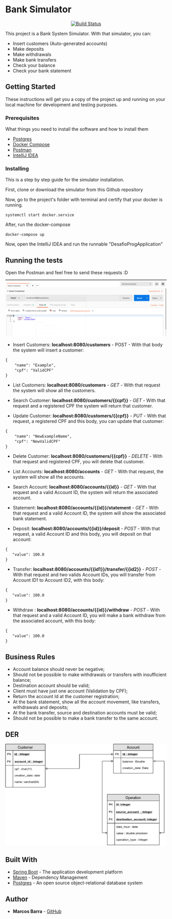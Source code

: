 # Bank Simulator

<div align="center">
  <!-- Build Status -->
  <a href="https://travis-ci.org/marcosbarrazup/desafioprog">
    <img src="https://img.shields.io/travis/choojs/choo/master.svg?style=flat-square"
      alt="Build Status" />
  </a>

</div>

This project is a Bank System Simulator. With that simulator, you  can: 
- Insert customers (Auto-generated accounts)
- Make deposits
- Make withdrawals
- Make bank transfers
- Check your balance
- Check your bank statement

## Getting Started

These instructions will get you a copy of the project up and running on your local machine for development and testing purposes. 

### Prerequisites

What things you need to install the software and how to install them

* [Postgres](https://www.postgresql.org/download/) 
* [Docker Compose](https://docs.docker.com/compose/install/) 
* [Postman](https://www.getpostman.com/apps) 
* [IntelliJ IDEA](https://www.jetbrains.com/idea/) 



### Installing

This is a step by step guide for the simulator installation.

First, clone or download the simulator from this Github repository

Now, go to the project's folder with terminal and certify that your docker is running.
```
systemctl start docker.service
```

After, run the docker-compose
```
docker-compose up
```

Now, open the IntelliJ IDEA and run the runnable "DesafioProgApplication"


## Running the tests

Open the Postman and feel free to send these requests :D

![Postman Example](printExample.png)

- Insert Customers: **localhost:8080/customers** - POST -  With that  body the system will insert a customer: 
```
{
	"name": "Example",
	"cpf": "ValidCPF"
}
```
- List Customers: **localhost:8080/customers** - *GET* - With that request the system will show all the customers.


- Search Customer: **localhost:8080/customers/{{cpf}}** - *GET* - With that request and a registered CPF the  system will return that customer.


- Update Customer: **localhost:8080/customers/{{cpf}}** - *PUT* - With that request, a registered CPF and this body, you can update that customer:
```
{
	"name": "NewExampleName",
	"cpf": "NewValidCPF"
}
```


- Delete Customer: **localhost:8080/customers/{{cpf}}** - *DELETE* - With that request and registered CPF, you will delete that customer.


- List Accounts: **localhost:8080/accounts** - *GET* - With that request, the system will show all the accounts.


- Search Account: **localhost:8080/accounts/{{id}}** - *GET* - With that request and a valid Account ID, the system will return the associated account.


- Statement: **localhost:8080/accounts/{{id}}/statement** - *GET* - With that request and a valid Account ID, the system will show the associated bank statement.


- Deposit: **localhost:8080/accounts/{{id}}/deposit** - *POST* - With that request, a valid Account ID and this body, you will deposit on that account:
 ```
{
	"value": 100.0
}
```


- Transfer: **localhost:8080/accounts/{{id1}}/transfer/{{id2}}** - *POST* - With that request and two valids Account IDs, you will transfer from Account ID1 to Account ID2,  with this body:
 ```
{
	"value": 100.0
}
```


- Withdraw : **localhost:8080/accounts/{{id}}/withdraw** - *POST* - With that request and a valid Account ID, you will make a bank withdraw from the associated account, with this body:

 ```
{
	"value": 100.0
}
```

## Business Rules 

- Account balance should never be  negative;
- Should not be possible to make withdrawals or transfers with insufficient balance;
- Destination account should be valid;
- Client must have just one account (Validation by CPF);
- Return the account Id at the customer registration;
- At the bank statement, show all the account movement, like transfers, withdrawals and deposits;
- At the bank transfer, source and destination accounts must be valid; 
- Should not be possible to make a bank transfer to the same account.

## DER
![DER](DER.jpg)


## Built With

* [Spring Boot](http://spring.io/projects/spring-boot) - The application development platform
* [Maven](https://maven.apache.org/) - Dependency Management
* [Postgres](https://www.postgresql.org/about/) - An open source object-relational database system


## Author

* **Marcos Barra**  - [GitHub](https://github.com/marcosbarrazup)

